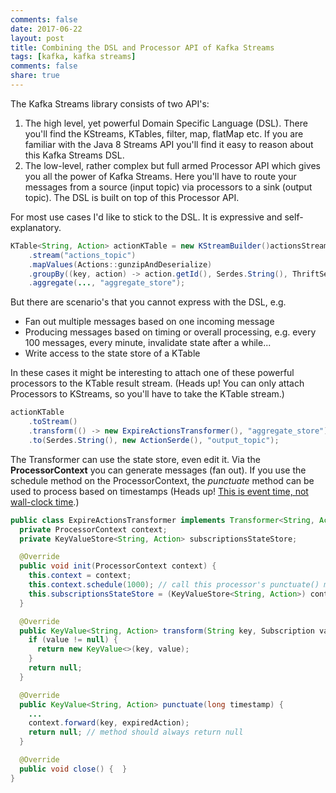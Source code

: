 ```yaml
---
comments: false
date: 2017-06-22
layout: post
title: Combining the DSL and Processor API of Kafka Streams
tags: [kafka, kafka streams]
comments: false
share: true
---
```


The Kafka Streams library consists of two API's:
	
  1. The high level, yet powerful Domain Specific Language (DSL). There you'll find the KStreams, KTables, filter, map, flatMap etc. If you are familiar with the Java 8 Streams API you'll find it easy to reason about this Kafka Streams DSL.
  2. The low-level, rather complex but full armed Processor API which gives you all the power of Kafka Streams. Here you'll have to route your messages from a source (input topic) via processors to a sink (output topic). The DSL is built on top of this Processor API.


For most use cases I'd like to stick to the DSL. It is expressive and self-explanatory.


```java
KTable<String, Action> actionKTable = new KStreamBuilder()actionsStream
    .stream("actions_topic")
    .mapValues(Actions::gunzipAndDeserialize)
    .groupBy((key, action) -> action.getId(), Serdes.String(), ThriftSerde.forClass(Action.class))
    .aggregate(..., "aggregate_store");
```


But there are scenario's that you cannot express with the DSL, e.g.

  * Fan out multiple messages based on one incoming message	
  * Producing messages based on timing or overall processing, e.g. every 100 messages, every minute, invalidate state after a while...	
  * Write access to the state store of a KTable


In these cases it might be interesting to attach one of these powerful processors to the KTable result stream. (Heads up! You can only attach Processors to KStreams, so you'll have to take the KTable stream.)


```java
actionKTable
    .toStream()
    .transform(() -> new ExpireActionsTransformer(), "aggregate_store")
    .to(Serdes.String(), new ActionSerde(), "output_topic");
```


The Transformer can use the state store, even edit it. Via the **ProcessorContext** you can generate messages (fan out). If you use the schedule method on the ProcessorContext, the _punctuate_ method can be used to process based on timestamps (Heads up! [This is event time, not wall-clock time](https://github.com/confluentinc/examples/issues/86).)

 
```java   
public class ExpireActionsTransformer implements Transformer<String, Action, KeyValue<String, Action>> {
  private ProcessorContext context;
  private KeyValueStore<String, Action> subscriptionsStateStore;

  @Override
  public void init(ProcessorContext context) {
    this.context = context;
    this.context.schedule(1000); // call this processor's punctuate() method every 1000 time units.
    this.subscriptionsStateStore = (KeyValueStore<String, Action>) context.getStateStore("aggregate_store");
  }

  @Override
  public KeyValue<String, Action> transform(String key, Subscription value) {
    if (value != null) {
      return new KeyValue<>(key, value);
    }
    return null;
  }

  @Override
  public KeyValue<String, Action> punctuate(long timestamp) {
    ...
    context.forward(key, expiredAction);
    return null; // method should always return null
  }

  @Override
  public void close() {  }
}
```
